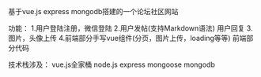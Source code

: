 基于vue.js express mongodb搭建的一个论坛社区网站

功能：
1.用户登陆注册，微信登陆
2.用户发帖(支持Markdown语法) 用户回复
3.图片，头像上传
4.前端部分手写vue组件(分页，图片上传，loading等等)   前端部分代码

技术栈涉及：
vue.js全家桶
node.js
express
mongoose
mongodb
